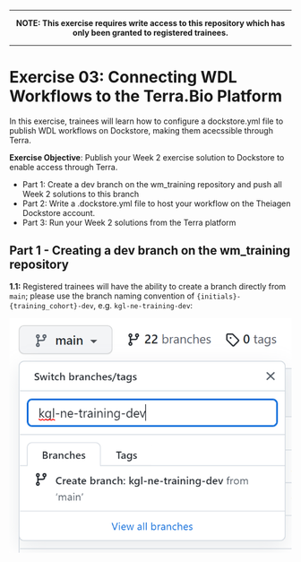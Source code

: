 -----

<p align="center">  
  <b>NOTE: This exercise requires write access to this repository which has only been granted to registered trainees. </b>

</p>

-----

# Exercise 03: Connecting WDL Workflows to the Terra.Bio Platform

In this exercise, trainees will learn how to configure a dockstore.yml file to publish WDL workflows on Dockstore, making them acecssible through Terra.

**Exercise Objective**: Publish your Week 2 exercise solution to Dockstore to enable access through Terra. 
- Part 1: Create a dev branch on the wm_training repository and push all Week 2 solutions to this branch
- Part 2: Write a .dockstore.yml file to host your workflow on the Theiagen Dockstore account.
- Part 3: Run your Week 2 solutions from the Terra platform

## Part 1 - Creating a dev branch on the wm_training repository
**1.1:** Registered trainees will have the ability to create a branch directly from `main`; please use the branch naming convention of `{initials}-{training_cohort}-dev`, e.g. `kgl-ne-training-dev`:


<p align="center">
  <img src="../images/dev_branch.png" width="800" class="center">
</p>


  